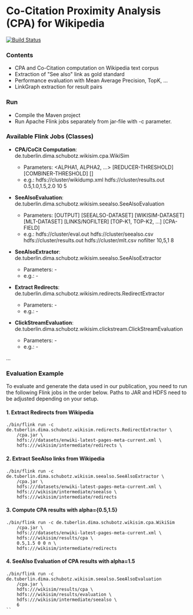 # Co-Citation Proximity Analysis (CPA) for Wikipedia

[![Build Status](https://drone.io/github.com/TU-Berlin/cpa-demo/status.png)](https://drone.io/github.com/TU-Berlin/cpa-demo/latest)
### Contents
* CPA and Co-Citation computation on Wikipedia text corpus
* Extraction of "See also" link as gold standard
* Performance evaluation with Mean Average Precision, TopK, ... 
* LinkGraph extraction for result pairs

### Run
* Compile the Maven project
* Run Apache Flink jobs separately from jar-file with -c parameter.

### Available Flink Jobs (Classes)
* **CPA/CoCit Computation**: de.tuberlin.dima.schubotz.wikisim.cpa.WikiSim
    * Parameters: <DATASET> <OUTPUT> <ALPHA1, ALPHA2, ...> [REDUCER-THRESHOLD] [COMBINER-THRESHOLD] []
    * e.g.: hdfs://cluster/wikidump.xml hdfs://cluster/results.out 0.5,1.0,1.5,2.0 10 5

* **SeeAlsoEvaluation**: de.tuberlin.dima.schubotz.wikisim.seealso.SeeAlsoEvaluation
    * Parameters: [OUTPUT] [SEEALSO-DATASET] [WIKISIM-DATASET] [MLT-DATASET] [LINKS/NOFILTER] [TOP-K1, TOP-K2, ...] [CPA-FIELD]
    * e.g.: hdfs://cluster/eval.out hdfs://cluster/seealso.csv hdfs://cluster/results.out hdfs://cluster/mlt.csv nofilter 10,5,1 8

* **SeeAlsoExtractor**: de.tuberlin.dima.schubotz.wikisim.seealso.SeeAlsoExtractor
    * Parameters: -
    * e.g.: -
    
    
* **Extract Redirects**: de.tuberlin.dima.schubotz.wikisim.redirects.RedirectExtractor
    * Parameters: -
    * e.g.: -
    
* **ClickStreamEvaluation**: de.tuberlin.dima.schubotz.wikisim.clickstream.ClickStreamEvaluation
    * Parameters: -
    * e.g.: -
    

...

### Evaluation Example
To evaluate and generate the data used in our publication, you need to run the following Flink jobs in the order below. Paths to JAR and HDFS need to be adjusted depending on your setup. 

#### 1. Extract Redirects from Wikipedia
```
./bin/flink run -c de.tuberlin.dima.schubotz.wikisim.redirects.RedirectExtractor \
    /cpa.jar \
    hdfs:///datasets/enwiki-latest-pages-meta-current.xml \
    hdfs:///wikisim/intermediate/redirects \
```

#### 2. Extract SeeAlso links from Wikipedia
```
./bin/flink run -c de.tuberlin.dima.schubotz.wikisim.seealso.SeeAlsoExtractor \
    /cpa.jar \
    hdfs:///datasets/enwiki-latest-pages-meta-current.xml \
    hdfs:///wikisim/intermediate/seealso \
    hdfs:///wikisim/intermediate/redirects
```
#### 3. Compute CPA results with alpha={0.5,1.5}
```
./bin/flink run -c de.tuberlin.dima.schubotz.wikisim.cpa.WikiSim
    /cpa.jar \
    hdfs:///datasets/enwiki-latest-pages-meta-current.xml \
    hdfs:///wikisim/results/cpa \
    0.5,1.5 0 0 n \
    hdfs:///wikisim/intermediate/redirects
```
#### 4. SeeAlso Evaluation of CPA results with alpha=1.5
```
./bin/flink run -c de.tuberlin.dima.schubotz.wikisim.seealso.SeeAlsoEvaluation
    /cpa.jar \
    hdfs:///wikisim/results/cpa \
    hdfs:///wikisim/results/evaluation \
    hdfs:///wikisim/intermediate/seealso \
    6
``